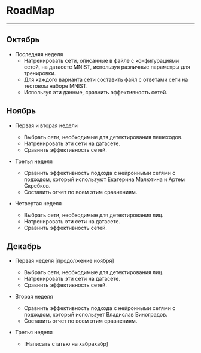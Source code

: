# RoadMap

----------------

## Октябрь

- Последняя неделя
   - Натренировать сети, описанные в файле с конфигурациями сетей, на датасете MNIST, используя различные параметры для тренировки.
   - Для каждого варианта сети составить файл с ответами сети на тестовом наборе MNIST.
   - Используя эти данные, сравнить эффективность сетей.

## Ноябрь

- Первая и вторая недели
   - Выбрать сети, необходимые для детектирования пешеходов.
   - Натренировать эти сети на датасете. 
   - Сравнить эффективность сетей.

- Третья неделя
   - Сравнить эффективность подхода с нейронными сетями с подходом, который используют Екатерина Малютина и Артем Скребков.
   - Составить отчет по всем этим сравнениям.

- Четвертая неделя
   - Выбрать сети, необходимые для детектирования лиц.
   - Натренировать эти сети на датасете. 
   - Сравнить эффективность сетей.

## Декабрь

- Первая неделя [продолжение ноября]
   - Выбрать сети, необходимые для детектирования лиц.
   - Натренировать эти сети на датасете. 
   - Сравнить эффективность сетей.

- Вторая неделя
   - Сравнить эффективность подхода с нейронными сетями с подходом, который использует Владислав Виноградов.
   - Составить отчет по всем этим сравнениям.

- Третья неделя
   - [Написать статью на хабрахабр]
